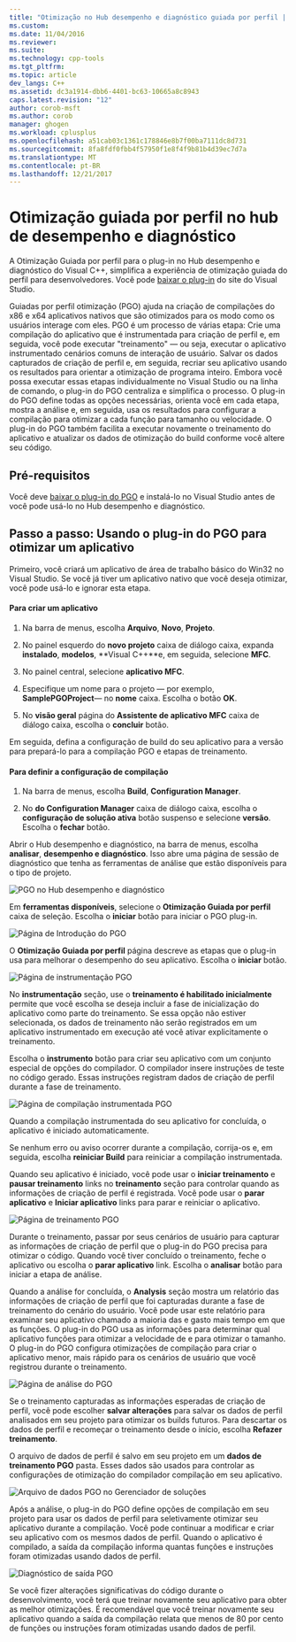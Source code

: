 ```yaml
---
title: "Otimização no Hub desempenho e diagnóstico guiada por perfil | Microsoft Docs"
ms.custom: 
ms.date: 11/04/2016
ms.reviewer: 
ms.suite: 
ms.technology: cpp-tools
ms.tgt_pltfrm: 
ms.topic: article
dev_langs: C++
ms.assetid: dc3a1914-dbb6-4401-bc63-10665a8c8943
caps.latest.revision: "12"
author: corob-msft
ms.author: corob
manager: ghogen
ms.workload: cplusplus
ms.openlocfilehash: a51cab03c1361c178846e8b7f00ba7111dc8d731
ms.sourcegitcommit: 8fa8fdf0fbb4f57950f1e8f4f9b81b4d39ec7d7a
ms.translationtype: MT
ms.contentlocale: pt-BR
ms.lasthandoff: 12/21/2017
---
```

# <a name="profile-guided-optimization-in-the-performance-and-diagnostics-hub"></a>Otimização guiada por perfil no hub de desempenho e diagnóstico
A Otimização Guiada por perfil para o plug-in no Hub desempenho e diagnóstico do Visual C++, simplifica a experiência de otimização guiada do perfil para desenvolvedores. Você pode [baixar o plug-in](http://go.microsoft.com/fwlink/p/?LinkId=327915) do site do Visual Studio.  
  
 Guiadas por perfil otimização (PGO) ajuda na criação de compilações do x86 e x64 aplicativos nativos que são otimizados para os modo como os usuários interage com eles. PGO é um processo de várias etapa: Crie uma compilação do aplicativo que é instrumentada para criação de perfil e, em seguida, você pode executar "treinamento" — ou seja, executar o aplicativo instrumentado cenários comuns de interação de usuário. Salvar os dados capturados de criação de perfil e, em seguida, recriar seu aplicativo usando os resultados para orientar a otimização de programa inteiro. Embora você possa executar essas etapas individualmente no Visual Studio ou na linha de comando, o plug-in do PGO centraliza e simplifica o processo. O plug-in do PGO define todas as opções necessárias, orienta você em cada etapa, mostra a análise e, em seguida, usa os resultados para configurar a compilação para otimizar a cada função para tamanho ou velocidade. O plug-in do PGO também facilita a executar novamente o treinamento do aplicativo e atualizar os dados de otimização do build conforme você altere seu código.  
  
## <a name="prerequisites"></a>Pré-requisitos  
 Você deve [baixar o plug-in do PGO](http://go.microsoft.com/fwlink/p/?LinkId=327915) e instalá-lo no Visual Studio antes de você pode usá-lo no Hub desempenho e diagnóstico.  
  
## <a name="walkthrough-using-the-pgo-plug-in-to-optimize-an-app"></a>Passo a passo: Usando o plug-in do PGO para otimizar um aplicativo  
 Primeiro, você criará um aplicativo de área de trabalho básico do Win32 no Visual Studio. Se você já tiver um aplicativo nativo que você deseja otimizar, você pode usá-lo e ignorar esta etapa.  
  
#### <a name="to-create-an-app"></a>Para criar um aplicativo  
  
1.  Na barra de menus, escolha **Arquivo**, **Novo**, **Projeto**.  
  
2.  No painel esquerdo do **novo projeto** caixa de diálogo caixa, expanda **instalado**, **modelos**, **Visual C++**e, em seguida, selecione  **MFC**.  
  
3.  No painel central, selecione **aplicativo MFC**.  
  
4.  Especifique um nome para o projeto — por exemplo, **SamplePGOProject**— no **nome** caixa. Escolha o botão **OK**.  
  
5.  No **visão geral** página do **Assistente de aplicativo MFC** caixa de diálogo caixa, escolha o **concluir** botão.  
  
 Em seguida, defina a configuração de build do seu aplicativo para a versão para prepará-lo para a compilação PGO e etapas de treinamento.  
  
#### <a name="to-set-the-build-configuration"></a>Para definir a configuração de compilação  
  
1.  Na barra de menus, escolha **Build**, **Configuration Manager**.  
  
2.  No **do Configuration Manager** caixa de diálogo caixa, escolha o **configuração de solução ativa** botão suspenso e selecione **versão**. Escolha o **fechar** botão.  
  
 Abrir o Hub desempenho e diagnóstico, na barra de menus, escolha **analisar**, **desempenho e diagnóstico**. Isso abre uma página de sessão de diagnóstico que tenha as ferramentas de análise que estão disponíveis para o tipo de projeto.  
  
 ![PGO no Hub desempenho e diagnóstico](../../build/reference/media/pgofig0hub.png "PGOFig0Hub")  
  
 Em **ferramentas disponíveis**, selecione o **Otimização Guiada por perfil** caixa de seleção. Escolha o **iniciar** botão para iniciar o PGO plug-in.  
  
 ![Página de Introdução do PGO](../../build/reference/media/pgofig1start.png "PGOFig1Start")  
  
 O **Otimização Guiada por perfil** página descreve as etapas que o plug-in usa para melhorar o desempenho do seu aplicativo. Escolha o **iniciar** botão.  
  
 ![Página de instrumentação PGO](../../build/reference/media/pgofig2instrument.png "PGOFig2Instrument")  
  
 No **instrumentação** seção, use o **treinamento é habilitado inicialmente** permite que você escolha se deseja incluir a fase de inicialização do aplicativo como parte do treinamento. Se essa opção não estiver selecionada, os dados de treinamento não serão registrados em um aplicativo instrumentado em execução até você ativar explicitamente o treinamento.  
  
 Escolha o **instrumento** botão para criar seu aplicativo com um conjunto especial de opções do compilador. O compilador insere instruções de teste no código gerado. Essas instruções registram dados de criação de perfil durante a fase de treinamento.  
  
 ![Página de compilação instrumentada PGO](../../build/reference/media/pgofig3build.PNG "PGOFig3Build")  
  
 Quando a compilação instrumentada do seu aplicativo for concluída, o aplicativo é iniciado automaticamente.  
  
 Se nenhum erro ou aviso ocorrer durante a compilação, corrija-os e, em seguida, escolha **reiniciar Build** para reiniciar a compilação instrumentada.  
  
 Quando seu aplicativo é iniciado, você pode usar o **iniciar treinamento** e **pausar treinamento** links no **treinamento** seção para controlar quando as informações de criação de perfil é registrada. Você pode usar o **parar aplicativo** e **Iniciar aplicativo** links para parar e reiniciar o aplicativo.  
  
 ![Página de treinamento PGO](../../build/reference/media/pgofig4training.PNG "PGOFig4Training")  
  
 Durante o treinamento, passar por seus cenários de usuário para capturar as informações de criação de perfil que o plug-in do PGO precisa para otimizar o código. Quando você tiver concluído o treinamento, feche o aplicativo ou escolha o **parar aplicativo** link. Escolha o **analisar** botão para iniciar a etapa de análise.  
  
 Quando a análise for concluída, o **Analysis** seção mostra um relatório das informações de criação de perfil que foi capturadas durante a fase de treinamento do cenário do usuário. Você pode usar este relatório para examinar seu aplicativo chamado a maioria das e gasto mais tempo em que as funções. O plug-in do PGO usa as informações para determinar qual aplicativo funções para otimizar a velocidade de e para otimizar o tamanho. O plug-in do PGO configura otimizações de compilação para criar o aplicativo menor, mais rápido para os cenários de usuário que você registrou durante o treinamento.  
  
 ![Página de análise do PGO](../../build/reference/media/pgofig5analyze.png "PGOFig5Analyze")  
  
 Se o treinamento capturadas as informações esperadas de criação de perfil, você pode escolher **salvar alterações** para salvar os dados de perfil analisados em seu projeto para otimizar os builds futuros. Para descartar os dados de perfil e recomeçar o treinamento desde o início, escolha **Refazer treinamento**.  
  
 O arquivo de dados de perfil é salvo em seu projeto em um **dados de treinamento PGO** pasta. Esses dados são usados para controlar as configurações de otimização do compilador compilação em seu aplicativo.  
  
 ![Arquivo de dados PGO no Gerenciador de soluções](../../build/reference/media/pgofig6data.png "PGOFig6Data")  
  
 Após a análise, o plug-in do PGO define opções de compilação em seu projeto para usar os dados de perfil para seletivamente otimizar seu aplicativo durante a compilação. Você pode continuar a modificar e criar seu aplicativo com os mesmos dados de perfil. Quando o aplicativo é compilado, a saída da compilação informa quantas funções e instruções foram otimizadas usando dados de perfil.  
  
 ![Diagnóstico de saída PGO](../../build/reference/media/pgofig7diagnostics.png "PGOFig7Diagnostics")  
  
 Se você fizer alterações significativas do código durante o desenvolvimento, você terá que treinar novamente seu aplicativo para obter as melhor otimizações. É recomendável que você treinar novamente seu aplicativo quando a saída da compilação relata que menos de 80 por cento de funções ou instruções foram otimizadas usando dados de perfil.
